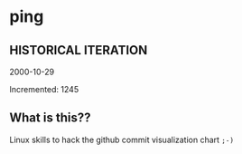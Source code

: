# ping

## HISTORICAL ITERATION
2000-10-29

Incremented: 1245

## What is this?? 
Linux skills to hack the github commit visualization chart `;-)`
